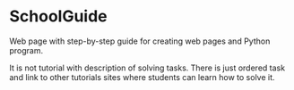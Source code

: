 # SchoolGuide
Web page with step-by-step guide for creating web pages and Python program.

It is not tutorial with description of solving tasks. There is just ordered task and link to other tutorials sites where students can learn how to solve it.
